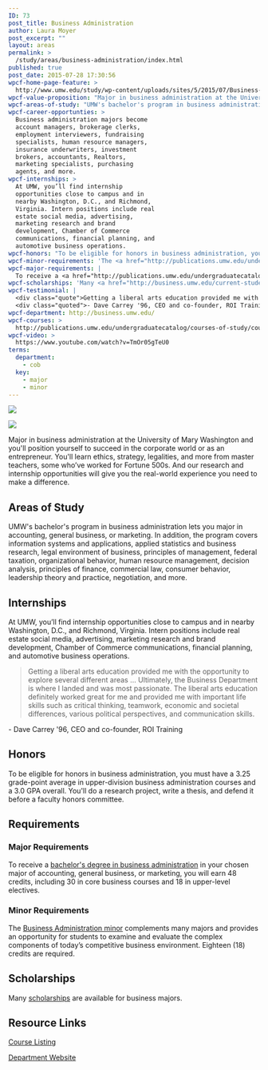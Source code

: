 ```yaml
---
ID: 73
post_title: Business Administration
author: Laura Moyer
post_excerpt: ""
layout: areas
permalink: >
  /study/areas/business-administration/index.html
published: true
post_date: 2015-07-28 17:30:56
wpcf-home-page-feature: >
  http://www.umw.edu/study/wp-content/uploads/sites/5/2015/07/Business-class-1e.jpg
wpcf-value-proposition: "Major in business administration at the University of Mary Washington and you'll position yourself to succeed in the corporate world or as an entrepreneur. You'll learn ethics, strategy, legalities, and more from master teachers, some who’ve worked for Fortune 500s. And our research and internship opportunities will give you the real-world experience you need to make a difference."
wpcf-areas-of-study: "UMW's bachelor's program in business administration lets you major in accounting, general business, or marketing. In addition, the program covers information systems and applications, applied statistics and business research, legal environment of business, principles of management, federal taxation, organizational behavior, human resource management, decision analysis, principles of finance, commercial law, consumer behavior, leadership theory and practice, negotiation, and more."
wpcf-career-opportunties: >
  Business administration majors become
  account managers, brokerage clerks,
  employment interviewers, fundraising
  specialists, human resource managers,
  insurance underwriters, investment
  brokers, accountants, Realtors,
  marketing specialists, purchasing
  agents, and more.
wpcf-internships: >
  At UMW, you’ll find internship
  opportunities close to campus and in
  nearby Washington, D.C., and Richmond,
  Virginia. Intern positions include real
  estate social media, advertising,
  marketing research and brand
  development, Chamber of Commerce
  communications, financial planning, and
  automotive business operations.
wpcf-honors: "To be eligible for honors in business administration, you must have a 3.25 grade-point average in upper-division business administration courses and a 3.0 GPA overall. You'll do a research project, write a thesis, and defend it before a faculty honors committee."
wpcf-minor-requirements: 'The <a href="http://publications.umw.edu/undergraduatecatalog/courses-of-study/minors/buad/">Business Administration minor</a> complements many majors and provides an opportunity for students to examine and evaluate the complex components of today’s competitive business environment. Eighteen (18) credits are required.'
wpcf-major-requirements: |
  To receive a <a href="http://publications.umw.edu/undergraduatecatalog/courses-of-study/majors/buad/">bachelor's degree in business administration</a> in your chosen major of accounting, general business, or marketing, you will earn 48 credits, including 30 in core business courses and 18 in upper-level electives.
wpcf-scholarships: 'Many <a href="http://business.umw.edu/current-students/undergraduate-scholarships/">scholarships</a> are available for business majors.'
wpcf-testimonial: |
  <div class="quote">Getting a liberal arts education provided me with the opportunity to explore several different areas … Ultimately, the Business Department is where I landed and was most passionate. The liberal arts education definitely worked great for me and provided me with important life skills such as critical thinking, teamwork, economic and societal differences, various political perspectives, and communication skills.</div>
  <div class="quoted">- Dave Carrey '96, CEO and co-founder, ROI Training</div>
wpcf-department: http://business.umw.edu/
wpcf-courses: >
  http://publications.umw.edu/undergraduatecatalog/courses-of-study/course-descriptions/buad/
wpcf-video: >
  https://www.youtube.com/watch?v=TmOr05gTeU0
terms:
  department:
    - cob
  key:
    - major
    - minor
---
```


<!-- Types Custom Fields: -->
[![](http://www.umw.edu/study/wp-content/uploads/sites/5/2015/07/Business-class-1e.jpg)](http://www.umw.edu/study/wp-content/uploads/sites/5/2015/07/Business-class-1e.jpg)
<!-- End home-page-feature -->

<!-- video -->
[![](https://i.ytimg.com/vi/TmOr05gTeU0/hqdefault.jpg)](https://www.youtube.com/watch?v=TmOr05gTeU0)
<!-- End video -->

<!-- value-proposition -->
Major in business administration at the University of Mary Washington and you'll position yourself to succeed in the corporate world or as an entrepreneur. You'll learn ethics, strategy, legalities, and more from master teachers, some who’ve worked for Fortune 500s. And our research and internship opportunities will give you the real-world experience you need to make a difference.
<!-- End value-proposition -->

<!-- areas-of-study -->
## Areas of Study
UMW's bachelor's program in business administration lets you major in accounting, general business, or marketing. In addition, the program covers information systems and applications, applied statistics and business research, legal environment of business, principles of management, federal taxation, organizational behavior, human resource management, decision analysis, principles of finance, commercial law, consumer behavior, leadership theory and practice, negotiation, and more.
<!-- End areas-of-study -->

<!-- internships -->
## Internships
At UMW, you’ll find internship opportunities close to campus and in nearby Washington, D.C., and Richmond, Virginia. Intern positions include real estate social media, advertising, marketing research and brand development, Chamber of Commerce communications, financial planning, and automotive business operations.
<!-- End internships -->

<!-- testimonial -->
> <div class="quote">Getting a liberal arts education provided me with the opportunity to explore several different areas … Ultimately, the Business Department is where I landed and was most passionate. The liberal arts education definitely worked great for me and provided me with important life skills such as critical thinking, teamwork, economic and societal differences, various political perspectives, and communication skills.</div>
<div class="quoted">- Dave Carrey '96, CEO and co-founder, ROI Training</div>
<!-- End testimonial -->

<!-- honors -->
## Honors
To be eligible for honors in business administration, you must have a 3.25 grade-point average in upper-division business administration courses and a 3.0 GPA overall. You'll do a research project, write a thesis, and defend it before a faculty honors committee.
<!-- End honors -->

<!-- requirements -->
## Requirements

<!-- major-requirements -->
### Major Requirements
To receive a [bachelor's degree in business administration](http://publications.umw.edu/undergraduatecatalog/courses-of-study/majors/buad/) in your chosen major of accounting, general business, or marketing, you will earn 48 credits, including 30 in core business courses and 18 in upper-level electives.
<!-- End major-requirements -->

<!-- minor-requirements -->
### Minor Requirements
The [Business Administration minor](http://publications.umw.edu/undergraduatecatalog/courses-of-study/minors/buad/) complements many majors and provides an opportunity for students to examine and evaluate the complex components of today’s competitive business environment. Eighteen (18) credits are required.
<!-- End minor-requirements -->

<!-- End requirements -->

<!-- scholarships -->
## Scholarships
Many [scholarships](http://business.umw.edu/current-students/undergraduate-scholarships/) are available for business majors.
<!-- End scholarships -->

<!-- resource-links -->
## Resource Links

<!-- courses -->
[Course Listing](http://publications.umw.edu/undergraduatecatalog/courses-of-study/course-descriptions/buad/)

<!-- End courses -->


<!-- department -->
[Department Website](http://business.umw.edu/)

<!-- End department -->

<!-- End resource-links -->

<!-- End Types Custom Fields -->